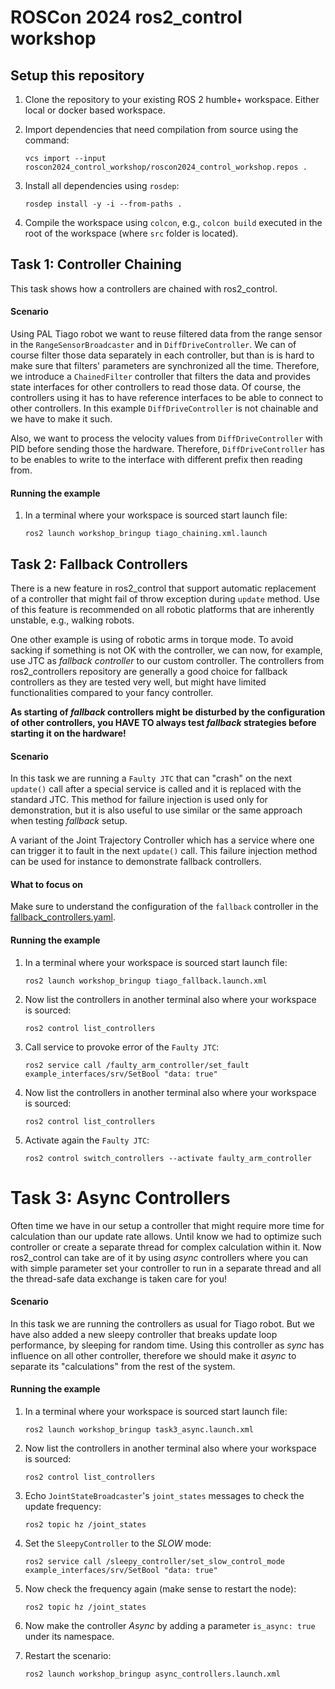 # ROSCon 2024 ros2_control workshop

## Setup this repository

1. Clone the repository to your existing ROS 2 humble+ workspace. Either local or docker based workspace.

1. Import dependencies that need compilation from source using the command:
   ```
   vcs import --input roscon2024_control_workshop/roscon2024_control_workshop.repos .
   ```

1. Install all dependencies using `rosdep`:
   ```
   rosdep install -y -i --from-paths .
   ```

1. Compile the workspace using `colcon`, e.g., `colcon build` executed in the root of the workspace (where `src` folder is located).


## Task 1: Controller Chaining

This task shows how a controllers are chained with ros2_control.

#### Scenario
Using PAL Tiago robot we want to reuse filtered data from the range sensor in the `RangeSensorBroadcaster` and in `DiffDriveController`.
We can of course filter those data separately in each controller, but than is is hard to make sure that filters' parameters are synchronized all the time.
Therefore, we introduce a `ChainedFilter` controller that filters the data and provides state interfaces for other controllers to read those data.
Of course, the controllers using it has to have reference interfaces to be able to connect to other controllers. In this example `DiffDriveController` is not chainable and we have to make it such.

Also, we want to process the velocity values from `DiffDriveController` with PID before sending those the hardware.
Therefore, `DiffDriveController` has to be enables to write to the interface with different prefix then reading from.

#### Running the example

1. In a terminal where your workspace is sourced start launch file:
   ```
   ros2 launch workshop_bringup tiago_chaining.xml.launch
   ```


## Task 2: Fallback Controllers

There is a new feature in ros2_control that support automatic replacement of a controller that might fail of throw exception during `update` method.
Use of this feature is recommended on all robotic platforms that are inherently unstable, e.g., walking robots.

One other example is using of robotic arms in torque mode.
To avoid sacking if something is not OK with the controller, we can now, for example, use JTC as *fallback controller* to our custom controller.
The controllers from ros2_controllers repository are generally a good choice for fallback controllers as they are tested very well, but might have limited functionalities compared to your fancy controller.

**As starting of *fallback* controllers might be disturbed by the configuration of other controllers, you HAVE TO always test *fallback* strategies before starting it on the hardware!**


#### Scenario
In this task we are running a `Faulty JTC` that can "crash" on the next `update()` call after a special service is called and it is replaced with the standard JTC.
This method for failure injection is used only for demonstration, but it is also useful to use similar or the same approach when testing *fallback* setup.


A variant of the Joint Trajectory Controller which has a service where one can trigger it to fault in the next `update()` call. This failure injection method can be used for instance to demonstrate fallback controllers.

#### What to focus on
Make sure to understand the configuration of the `fallback` controller in the [fallback_controllers.yaml](./workshop_bringup/config/fallback_controllers.yaml).


#### Running the example

1. In a terminal where your workspace is sourced start launch file:
   ```
   ros2 launch workshop_bringup tiago_fallback.launch.xml
   ```

2. Now list the controllers in another terminal also where your workspace is sourced:
   ```
   ros2 control list_controllers
   ```

3. Call service to provoke error of the `Faulty JTC`:
   ```
   ros2 service call /faulty_arm_controller/set_fault example_interfaces/srv/SetBool "data: true"
   ```

4. Now list the controllers in another terminal also where your workspace is sourced:
   ```
   ros2 control list_controllers
   ```

5. Activate again the `Faulty JTC`:
   ```
   ros2 control switch_controllers --activate faulty_arm_controller
   ```


# Task 3: Async Controllers
Often time we have in our setup a controller that might require more time for calculation than our update rate allows.
Until know we had to optimize such controller or create a separate thread for complex calculation within it.
Now ros2_control can take are of it by using *async* controllers where you can with simple parameter set your controller to run in a separate thread and all the thread-safe data exchange is taken care for you!

#### Scenario
In this task we are running the controllers as usual for Tiago robot.
But we have also added a new sleepy controller that breaks update loop performance, by sleeping for random time.
Using this controller as *sync* has influence on all other controller, therefore we should make it *async* to separate its "calculations" from the rest of the system.

#### Running the example

1. In a terminal where your workspace is sourced start launch file:
   ```
   ros2 launch workshop_bringup task3_async.launch.xml
   ```

1. Now list the controllers in another terminal also where your workspace is sourced:
   ```
   ros2 control list_controllers
   ```

1. Echo `JointStateBroadcaster`'s `joint_states` messages to check the update frequency:
   ```
   ros2 topic hz /joint_states
   ```

1. Set the `SleepyController` to the *SLOW* mode:
   ```
   ros2 service call /sleepy_controller/set_slow_control_mode example_interfaces/srv/SetBool "data: true"
   ```

4. Now check the frequency again (make sense to restart the node):
   ```
   ros2 topic hz /joint_states
   ```

5. Now make the controller *Async* by adding a parameter `is_async: true` under its namespace.

6. Restart the scenario:
   ```
   ros2 launch workshop_bringup async_controllers.launch.xml
   ```
